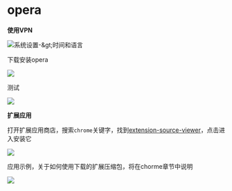 # opera

**使用VPN**

![&#x7CFB;&#x7EDF;&#x8BBE;&#x7F6E;-&amp;gt;&#x65F6;&#x95F4;&#x548C;&#x8BED;&#x8A00;](https://raw.githubusercontent.com/loremwalker/fq-book/master/images/2018-04-28_204541.png)

下载安装opera

![](https://raw.githubusercontent.com/loremwalker/fq-book/master/images/2018-04-28_205527.png)

测试

![](https://raw.githubusercontent.com/loremwalker/fq-book/master/images/2018-04-28_210138.png)


**扩展应用**

打开扩展应用商店，搜索`chrome`关键字，找到[extension-source-viewer](https://addons.opera.com/zh-cn/extensions/details/extension-source-viewer/)，点击进入安装它

![](https://raw.githubusercontent.com/loremwalker/fq-book/master/images/2018-05-01_160149.png)

应用示例，关于如何使用下载的扩展压缩包，将在chorme章节中说明

![](https://raw.githubusercontent.com/loremwalker/fq-book/master/images/2018-05-01_160509.png)



